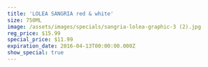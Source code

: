 ```yaml
---
title: 'LOLEA SANGRIA red & white'
size: 750ML
image: /assets/images/specials/sangria-lolea-graphic-3 (2).jpg
reg_price: $15.99
special_price: $11.99
expiration_date: 2016-04-13T00:00:00.000Z
show_special: true
---
```



